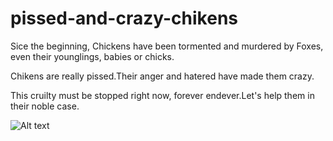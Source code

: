 # pissed-and-crazy-chikens

Sice the beginning, Chickens have been tormented and murdered by Foxes, even their younglings, babies or chicks. 

Chikens are really pissed.Their anger and hatered have made them crazy.

This cruilty must be stopped right now, forever endever.Let's help them in their noble case.

![Alt text](https://github.com/acdirican/pissed-and-crazy-chikens/blob/master/resources/poster.jpg?raw=true)
